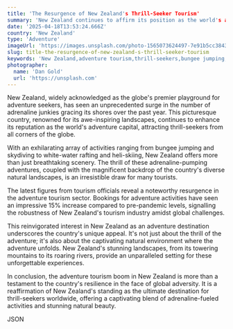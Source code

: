 ```yaml
---
title: 'The Resurgence of New Zealand's Thrill-Seeker Tourism'
summary: 'New Zealand continues to affirm its position as the world's adventure capital, witnessing a surge in thrill-seekers over the past year. The country's adventure tourism sector has experienced a 15% increase in bookings compared to pre-pandemic levels.'
date: '2025-04-18T13:53:24.666Z'
country: 'New Zealand'
type: 'Adventure'
imageUrl: 'https://images.unsplash.com/photo-1565073624497-7e91b5cc3843'
slug: title-the-resurgence-of-new-zealand-s-thrill-seeker-tourism
keywords: 'New Zealand,adventure tourism,thrill-seekers,bungee jumping,skydiving,white-water rafting,heli-skiing'
photographer:
  name: 'Dan Gold'
  url: 'https://unsplash.com'
---
```


New Zealand, widely acknowledged as the globe's premier playground for adventure seekers, has seen an unprecedented surge in the number of adrenaline junkies gracing its shores over the past year. This picturesque country, renowned for its awe-inspiring landscapes, continues to enhance its reputation as the world's adventure capital, attracting thrill-seekers from all corners of the globe.

With an exhilarating array of activities ranging from bungee jumping and skydiving to white-water rafting and heli-skiing, New Zealand offers more than just breathtaking scenery. The thrill of these adrenaline-pumping adventures, coupled with the magnificent backdrop of the country's diverse natural landscapes, is an irresistible draw for many tourists.

The latest figures from tourism officials reveal a noteworthy resurgence in the adventure tourism sector. Bookings for adventure activities have seen an impressive 15% increase compared to pre-pandemic levels, signalling the robustness of New Zealand's tourism industry amidst global challenges.

This reinvigorated interest in New Zealand as an adventure destination underscores the country's unique appeal. It's not just about the thrill of the adventure; it's also about the captivating natural environment where the adventure unfolds. New Zealand's stunning landscapes, from its towering mountains to its roaring rivers, provide an unparalleled setting for these unforgettable experiences.

In conclusion, the adventure tourism boom in New Zealand is more than a testament to the country's resilience in the face of global adversity. It is a reaffirmation of New Zealand's standing as the ultimate destination for thrill-seekers worldwide, offering a captivating blend of adrenaline-fueled activities and stunning natural beauty.

JSON